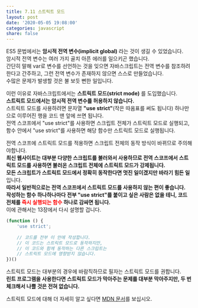 ```yaml
---
title: 7.11 스트릭트 모드
layout: post
date: '2020-05-05 19:08:00'
categories: javascript
share: false
---
```


ES5 문법에서는 **암시적 전역 변수(implicit global)** 라는 것이 생길 수 있었습니다.  
암시적 전역 변수는 여러 가지 골치 아픈 에러를 일으키곤 했습니다.  
간단히 말해 var로 변수를 선언하는 것을 잊으면 자바스크립트는 전역 변수를 참조하려 한다고 간주하고, 그런 전역 변수가 존재하지 않으면 스스로 만들었습니다.  
수많은 문제가 발생할 것은 불 보듯 뻔한 일입니다.  

이런 이유로 자바스크립트에서는 **스트릭트 모드(strict mode)** 를 도입했습니다.  
**스트릭트 모드에서는 암시적 전역 변수를 허용하지 않습니다.**  
스트릭트 모드를 사용하려면 문자열 **"use strict"**(작은 따옴표를 써도 됩니다) 하나만으로 이루어진 행을 코드 맨 앞에 쓰면 됩니다.  
전역 스코프에서 "use strict"를 사용하면 스크립트 전체가 스트릭트 모드로 실행되고, 함수 안에서 "use strict"를 사용하면 해당 함수만 스트릭트 모드로 실행됩니다.

전역 스코프에 스트릭트 모드를 적용하면 스크립트 전체의 동작 방식이 바뀌므로 주의해야합니다.  
**최신 웹사이트는 대부분 다양한 스크립트를 불러와서 사용하므로 전역 스코프에서 스트릭트 모드를 사용하면 불러온 스크립트 전체에 스트릭트 모드가 강제됩니다.**  
**모든 스크립트가 스트릭트 모드에서 정확히 동작한다면 멋진 일이겠지만 바라기 힘든 일**입니다.  
**따라서 일반적으로는 전역 스코프에서 스트릭트 모드를 사용하지 않는 편이 좋습니다.**  
**작성하는 함수 하나하나마다 전부 "use strict"를 붙이고 싶은 사람은 없을 테니, 코드 전체를 <span style="color:red;">즉시 실행되는 함수</span> 하나로 감싸면 됩니다.**  
이에 관해서는 13장에서 다시 설명할 겁니다.

```javascript
(function () {
	'use strict';
	
	// 코드를 전부 이 안에 작성합니다.
	// 이 코드는 스트릭트 모드로 동작하지만,
	// 이 코드와 함께 동작하는 다른 스크립트는
	// 스트릭트 모드에 영향받지 않습니다.
})()
```

스트릭트 모드는 대부분의 경우에 바람직하므로 필자는 스트릭트 모드를 권합니다.  
**린트 프로그램을 사용한다면 스트릭트 모드가 막아주는 문제를 대부분 막아주지만, 두 번 체크해서 나쁠 것은 전혀 없습니다.**  

스트릭트 모드에 대해 더 자세히 알고 싶다면 [MDN 문서](https://developer.mozilla.org/en-US/docs/Web/JavaScript/Reference/Strict_mode)를 보십시오.